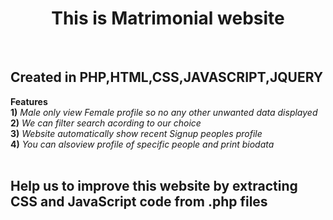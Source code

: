 <center><h1>This is Matrimonial website</h1></center><br>
<h2>Created in PHP,HTML,CSS,JAVASCRIPT,JQUERY</h2>
<p><b>Features</b><br>
<b>1)</b> <i>Male only view Female profile so no any other unwanted data displayed</i> <br>
<b>2)</b> <i>We can filter search acording to our choice</i><br>
<b>3)</b> <i>Website automatically show recent Signup peoples profile </i><br>
<b>4)</b> <i>You can alsoview profile of specific people and print biodata</i><br><br>
  <h2>Help us to improve this website by extracting CSS and JavaScript code from .php files</h2> 
